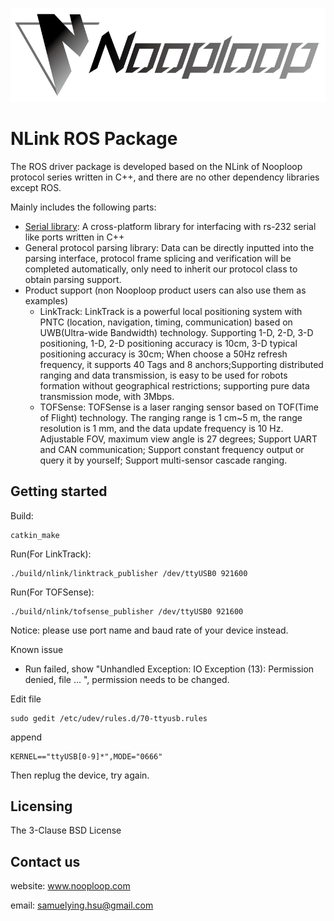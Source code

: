 ![Logo of the project](./images/nooploop.png)

# NLink ROS Package

The ROS driver package is developed based on the NLink of Nooploop protocol series written in C++, and there are no other dependency libraries except ROS.

Mainly includes the following parts:

- [Serial library](https://github.com/wjwwood/serial): A cross-platform library for interfacing with rs-232 serial like ports written in C++
- General protocol parsing library: Data can be directly inputted into the parsing interface, protocol frame splicing and verification will be completed automatically, only need to inherit our protocol class to obtain parsing support.
- Product support (non Nooploop product users can also use them as examples)
  - LinkTrack: LinkTrack is a powerful local positioning system with PNTC (location, navigation, timing, communication) based on UWB(Ultra-wide Bandwidth) technology. Supporting 1-D, 2-D, 3-D positioning, 1-D, 2-D positioning accuracy is 10cm, 3-D typical positioning accuracy is 30cm; When choose a 50Hz refresh frequency, it supports 40 Tags and 8 anchors;Supporting distributed ranging and data transmission, is easy to be used for robots formation without geographical restrictions; supporting pure data transmission mode, with 3Mbps. 
  - TOFSense: TOFSense is a laser ranging sensor based on TOF(Time of Flight) technology. The ranging range is 1 cm~5 m, the range resolution is 1 mm, and the data update frequency is 10 Hz. Adjustable FOV, maximum view angle is 27 degrees; Support UART and CAN communication; Support constant frequency output or query it by yourself; Support multi-sensor cascade ranging.

## Getting started

Build:

```
catkin_make
```

Run(For LinkTrack):

```
./build/nlink/linktrack_publisher /dev/ttyUSB0 921600
```

Run(For TOFSense):

```
./build/nlink/tofsense_publisher /dev/ttyUSB0 921600
```

Notice: please use port name and baud rate of your device instead.

Known issue

- Run failed, show "Unhandled Exception: IO Exception (13): Permission denied, file ... ", permission needs to be changed.

Edit file

```
sudo gedit /etc/udev/rules.d/70-ttyusb.rules
```

append

```
KERNEL=="ttyUSB[0-9]*",MODE="0666"
```

Then replug the device, try again.

## Licensing

The 3-Clause BSD License

## Contact us

website: www.nooploop.com

email: samuelying.hsu@gmail.com